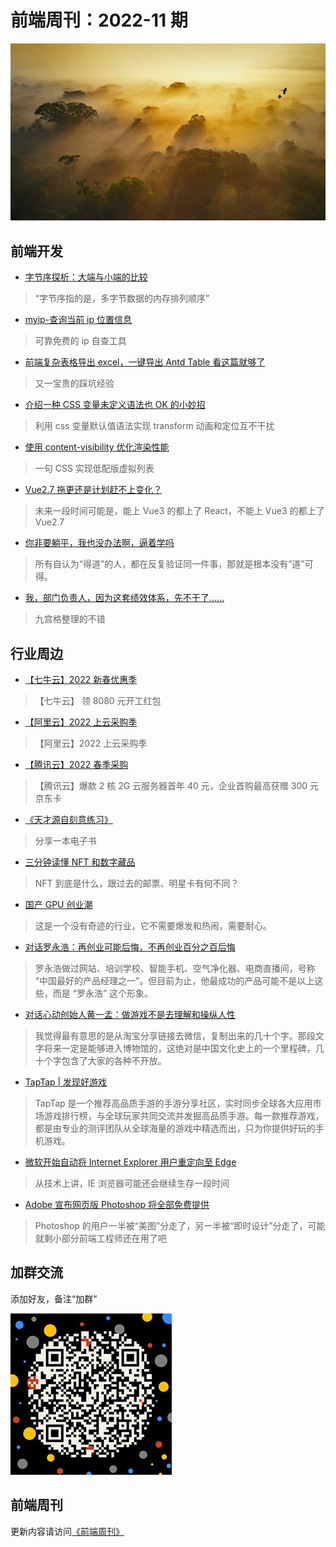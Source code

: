 # 前端周刊：2022-11 期

[![](/img/bing/20220622.jpg?imageMogr2/thumbnail/960x)](https://cn.bing.com/search?q=亚苏尼国家公园)

## 前端开发

- [字节序探析：大端与小端的比较](https://www.ruanyifeng.com/blog/2022/06/endianness-analysis.html)

> “字节序指的是，多字节数据的内存排列顺序”

- [myip-查询当前 ip 位置信息](https://www.ipip.net/myip.html)

> 可靠免费的 ip 自查工具

- [前端复杂表格导出 excel，一键导出 Antd Table 看这篇就够了](https://mp.weixin.qq.com/s/EBRHjMcRZ0Y8LmQ-Y-UZiA)

> 又一宝贵的踩坑经验

- [介绍一种 CSS 变量未定义语法也 OK 的小妙招](https://www.zhangxinxu.com/wordpress/2022/06/css-var-optional-empty-trick/)

> 利用 css 变量默认值语法实现 transform 动画和定位互不干扰

- [使用 content-visibility 优化渲染性能](https://www.cnblogs.com/coco1s/p/16373817.html)

> 一句 CSS 实现低配版虚拟列表

- [Vue2.7 拖更还是计划赶不上变化？](https://www.zhihu.com/question/502918624/answer/2532461789)

> 未来一段时间可能是，能上 Vue3 的都上了 React，不能上 Vue3 的都上了 Vue2.7

- [你非要躺平，我也没办法啊，逼着学吗](https://mp.weixin.qq.com/s/3JYYYNv9UdGXxnuJSVylJA)

> 所有自认为“得道”的人，都在反复验证同一件事，那就是根本没有“道”可得。

- [我，部门负责人，因为这套绩效体系，先不干了……](https://mp.weixin.qq.com/s/WK-Kk4ghplz6El9Oyf0bSA)

> 九宫格整理的不错

## 行业周边

- [【七牛云】2022 新春优惠季](https://s.qiniu.com/mIzQNn)

> 【七牛云】 领 8080 元开工红包

- [【阿里云】2022 上云采购季](https://www.aliyun.com/minisite/goods?taskPkg=2022cgj&pkgSid=290788&userCode=y31qmczl)

> 【阿里云】2022 上云采购季

- [【腾讯云】2022 春季采购](https://curl.qcloud.com/qBTP1dai)

> 【腾讯云】爆款 2 核 2G 云服务器首年 40 元，企业首购最高获赠 300 元京东卡

- [《天才源自刻意练习》](https://icloudnative.io/talent-is-overrated/)

> 分享一本电子书

- [三分钟读懂 NFT 和数字藏品](https://mp.weixin.qq.com/s/IwbB4ZwPn-8xSHlAY9EIRA)

> NFT 到底是什么，跟过去的邮票、明星卡有何不同？

- [国产 GPU 创业潮](https://www.latepost.com/news/dj_detail?id=1166)

> 这是一个没有奇迹的行业，它不需要爆发和热闹，需要耐心。

- [对话罗永浩：再创业可能后悔，不再创业百分之百后悔](https://www.latepost.com/news/dj_detail?id=1179)

> 罗永浩做过网站、培训学校、智能手机、空气净化器、电商直播间，号称 “中国最好的产品经理之一”。但目前为止，他最成功的产品可能不是以上这些，而是 “罗永浩” 这个形象。

- [对话心动创始人黄一孟：做游戏不是去理解和操纵人性](https://www.latepost.com/news/dj_detail?id=617)

> 我觉得最有意思的是从淘宝分享链接去微信，复制出来的几十个字。那段文字将来一定是能够进入博物馆的，这绝对是中国文化史上的一个里程碑，几十个字包含了大家的各种不开放。

- [TapTap | 发现好游戏](https://www.taptap.com/)

> TapTap 是一个推荐高品质手游的手游分享社区，实时同步全球各大应用市场游戏排行榜，与全球玩家共同交流并发掘高品质手游。每一款推荐游戏，都是由专业的测评团队从全球海量的游戏中精选而出，只为你提供好玩的手机游戏。

- [微软开始自动将 Internet Explorer 用户重定向至 Edge](https://www.cnbeta.com/articles/tech/1281159.htm)

> 从技术上讲，IE 浏览器可能还会继续生存一段时间

- [Adobe 宣布网页版 Photoshop 将全部免费提供](https://www.pingwest.com/w/265343)

> Photoshop 的用户一半被“美图”分走了，另一半被“即时设计”分走了，可能就剩小部分前端工程师还在用了吧

## 加群交流

添加好友，备注“加群”

![refned_x](/img/a/refined-x.jpg)

## 前端周刊

更新内容请访问[《前端周刊》](https://frontend-weekly.com/)
